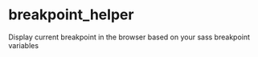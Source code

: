 breakpoint_helper
=================

Display current breakpoint in the browser based on your sass breakpoint variables
